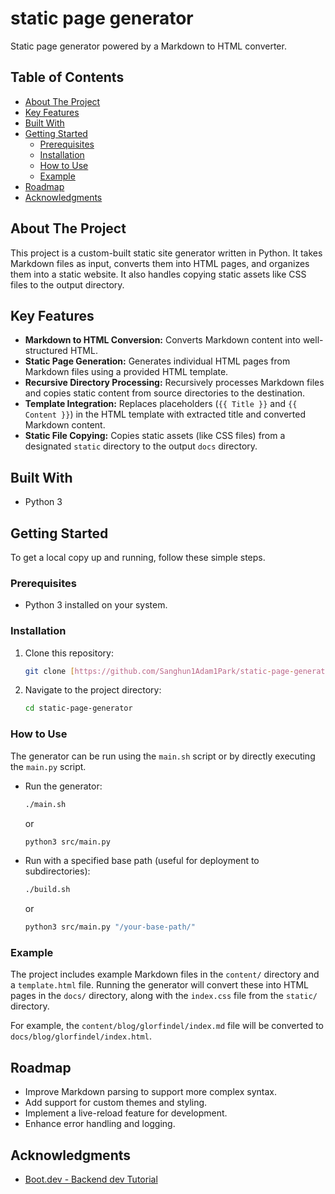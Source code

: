 # static page generator
Static page generator powered by a Markdown to HTML converter.

## Table of Contents

* [About The Project](#about-the-project)
* [Key Features](#key-features)
* [Built With](#built-with)
* [Getting Started](#getting-started)
    * [Prerequisites](#prerequisites)
    * [Installation](#installation)
    * [How to Use](#how-to-use)
    * [Example](#example)
* [Roadmap](#roadmap)
* [Acknowledgments](#acknowledgments)

## About The Project

This project is a custom-built static site generator written in Python. It takes Markdown files as input, converts them into HTML pages, and organizes them into a static website. It also handles copying static assets like CSS files to the output directory.

## Key Features

* **Markdown to HTML Conversion:** Converts Markdown content into well-structured HTML.
* **Static Page Generation:** Generates individual HTML pages from Markdown files using a provided HTML template.
* **Recursive Directory Processing:** Recursively processes Markdown files and copies static content from source directories to the destination.
* **Template Integration:** Replaces placeholders (`{{ Title }}` and `{{ Content }}`) in the HTML template with extracted title and converted Markdown content.
* **Static File Copying:** Copies static assets (like CSS files) from a designated `static` directory to the output `docs` directory.

## Built With

* Python 3

## Getting Started

To get a local copy up and running, follow these simple steps.

### Prerequisites

* Python 3 installed on your system.

### Installation

1.  Clone this repository:
    ```bash
    git clone [https://github.com/Sanghun1Adam1Park/static-page-generator](https://github.com/Sanghun1Adam1Park/static-page-generator)
    ```
2.  Navigate to the project directory:
    ```bash
    cd static-page-generator
    ```

### How to Use

The generator can be run using the `main.sh` script or by directly executing the `main.py` script.

* Run the generator:
    ```bash
    ./main.sh
    ```
    or
    ```bash
    python3 src/main.py
    ```

* Run with a specified base path (useful for deployment to subdirectories):
    ```bash
    ./build.sh
    ```
    or
    ```bash
    python3 src/main.py "/your-base-path/"
    ```

### Example

The project includes example Markdown files in the `content/` directory and a `template.html` file. Running the generator will convert these into HTML pages in the `docs/` directory, along with the `index.css` file from the `static/` directory.

For example, the `content/blog/glorfindel/index.md` file will be converted to `docs/blog/glorfindel/index.html`.

## Roadmap

* Improve Markdown parsing to support more complex syntax.
* Add support for custom themes and styling.
* Implement a live-reload feature for development.
* Enhance error handling and logging.

## Acknowledgments

* [Boot.dev - Backend dev Tutorial](https://www.boot.dev/courses/build-static-site-generator-python)